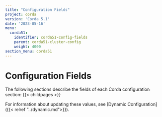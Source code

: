 ```yaml
---
title: "Configuration Fields"
project: corda
version: 'Corda 5.1'
date: '2023-05-16'
menu:
  corda51:
    identifier: corda51-config-fields
    parent: corda51-cluster-config
    weight: 4000
section_menu: corda51
---
```


# Configuration Fields

The following sections describe the fields of each Corda configuration section:
{{< childpages >}}

For information about updating these values, see [Dynamic Configuration]({{< relref "../dynamic.md">}}).